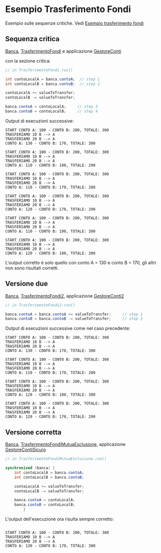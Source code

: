 # Esempio Trasferimento Fondi

Esempio sulle sequenze critiche. 
Vedi [Esempio trasferimento fondi](https://checksound.gitbook.io/corsojava/i-thread-e-concorrenza#esempio-trasferimento-fondi)


## Sequenza critica

[Banca](./src/Banca.java), 
[TrasferimentoFondi](./src/TrasferimentoFondi.java) e applicazione 
[GestoreConti](./src/GestoreConti.java)

con la sezione critica:

```java
// in TrasferimentoFondi.run()

int contoLocalA = banca.contoA;  // step 1
int contoLocalB = banca.contoB;  // step 2

contoLocalA += valueToTransfer;
contoLocalB -= valueToTransfer;

banca.contoA = contoLocalA;     // step 3
banca.contoB = contoLocalB;     // step 4

```

Output di esecuzioni successive:

```
START CONTO A: 100 - CONTO B: 200, TOTALE: 300
TRASFERIAMO 10 B --> A
TRASFERIAMO 20 B --> A
CONTO A: 130 - CONTO B: 170, TOTALE: 300

START CONTO A: 100 - CONTO B: 200, TOTALE: 300
TRASFERIAMO 10 B --> A
TRASFERIAMO 20 B --> A
CONTO A: 110 - CONTO B: 180, TOTALE: 290

START CONTO A: 100 - CONTO B: 200, TOTALE: 300
TRASFERIAMO 10 B --> A
TRASFERIAMO 20 B --> A
CONTO A: 110 - CONTO B: 170, TOTALE: 280

START CONTO A: 100 - CONTO B: 200, TOTALE: 300
TRASFERIAMO 10 B --> A
TRASFERIAMO 20 B --> A
CONTO A: 120 - CONTO B: 170, TOTALE: 290

START CONTO A: 100 - CONTO B: 200, TOTALE: 300
TRASFERIAMO 10 B --> A
TRASFERIAMO 20 B --> A
CONTO A: 110 - CONTO B: 190, TOTALE: 300

START CONTO A: 100 - CONTO B: 200, TOTALE: 300
TRASFERIAMO 10 B --> A
TRASFERIAMO 20 B --> A
CONTO A: 120 - CONTO B: 180, TOTALE: 300

```

L'output corretto è solo quello con conto A = 130 e conto B = 170, gli altri non sono 
risultati corretti.

## Versione due

[Banca](./src/Banca.java),
[TrasferimentoFondi2](./src/TrasferimentoFondi2.java),
applicazione [GestoreConti2](./src/GestoreConti2.java)

```java
// in TrasferimentoFondi2.run()

banca.contoA = banca.contoA += valueToTransfer;     // step 1
banca.contoB = banca.contoB -= valueToTransfer;     // step 2
```

Output di esecuzioni successive come nel caso precedente:

```
START CONTO A: 100 - CONTO B: 200, TOTALE: 300
TRASFERIAMO 10 B --> A
TRASFERIAMO 20 B --> A
CONTO A: 130 - CONTO B: 170, TOTALE: 300

START CONTO A: 100 - CONTO B: 200, TOTALE: 300
TRASFERIAMO 10 B --> A
TRASFERIAMO 20 B --> A
CONTO A: 110 - CONTO B: 170, TOTALE: 280

START CONTO A: 100 - CONTO B: 200, TOTALE: 300
TRASFERIAMO 10 B --> A
TRASFERIAMO 20 B --> A
CONTO A: 120 - CONTO B: 180, TOTALE: 300

START CONTO A: 100 - CONTO B: 200, TOTALE: 300
TRASFERIAMO 10 B --> A
TRASFERIAMO 20 B --> A
CONTO A: 120 - CONTO B: 170, TOTALE: 290
```
## Versione corretta

[Banca](./src/Banca.java),
[TrasferimentoFondiMutuaEsclusione](./src/TrasferimentoFondiMutuaEsclusione.java),
applicazione [GestoreContiSicuro](./src/GestoreContiSicuro.java)

```java
// in TrasferimentoFondiMutuaEsclusione.run()

synchronized (banca) {
    int contoLocalA = banca.contoA;
    int contoLocalB = banca.contoB;

    contoLocalA += valueToTransfer;
    contoLocalB -= valueToTransfer;

    banca.contoA = contoLocalA;
    banca.contoB = contoLocalB;
        }

```
L'output dell'esecuzione ora risulta sempre corretto:

```

START CONTO A: 100 - CONTO B: 200, TOTALE: 300
TRASFERIAMO 10 B --> A
TRASFERIAMO 20 B --> A
CONTO A: 130 - CONTO B: 170, TOTALE: 300

```
